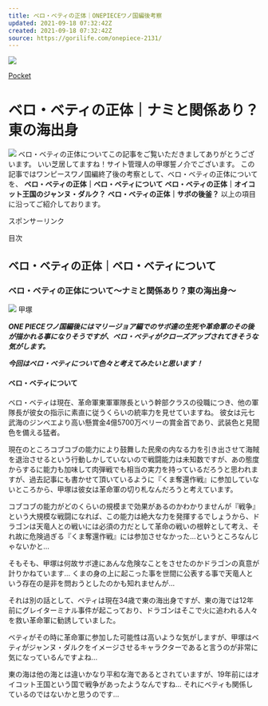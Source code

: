 ```yaml
---
title: ベロ・ベティの正体｜ONEPIECEワノ国編後考察
updated: 2021-09-18 07:32:42Z
created: 2021-09-18 07:32:42Z
source: https://gorilife.com/onepiece-2131/
---
```


[![](https://b.hatena.ne.jp/images/entry-button/button-only@2x.png)](https://b.hatena.ne.jp/entry/https://gorilife.com/onepiece-2131/)

[Pocket](https://getpocket.com/save)

# ベロ・ベティの正体｜ナミと関係あり？東の海出身

![](https://gorilife.com/wp-content/uploads/2021/09/S__97239046-1024x768.jpg)
ベロ・ベティの正体についてこの記事をご覧いただきましてありがとうございます。
いい芝居してますね！サイト管理人の甲塚誓ノ介でございます。
この記事ではワンピースワノ国編終了後の考察として、ベロ・ベティの正体についてを、
**ベロ・ベティの正体｜ベロ・ベティについて**
**ベロ・ベティの正体｜オイコット王国のジャンヌ・ダルク？**
**ベロ・ベティの正体｜サボの後釜？**
以上の項目に沿ってご紹介しております。

スポンサーリンク

目次

## ベロ・ベティの正体｜ベロ・ベティについて

### ベロ・ベティの正体について〜ナミと関係あり？東の海出身〜

![](https://gorilife.com/wp-content/uploads/2020/08/%E7%94%B2%E5%A1%9A-2.jpg)
甲塚

***ONE PIECEワノ国編後にはマリージョア編でのサボ達の生死や革命軍のその後が描かれる事になりそうですが、ベロ・ベティがクローズアップされてきそうな気がします。***

***今回はベロ・ベティについて色々と考えてみたいと思います！***

#### ベロ・ベティについて

ベロ・ベティは現在、革命軍東軍軍隊長という幹部クラスの役職につき、他の軍隊長が彼女の指示に素直に従うくらいの統率力を見せていますね。
彼女は元七武海のジンベエより高い懸賞金4億5700万ベリーの賞金首であり、武装色と見聞色を備える猛者。

現在のところコブコブの能力により鼓舞した民衆の内なる力を引き出させて海賊を退治させるという行動しかしていないので戦闘能力は未知数ですが、あの態度からするに能力も加味して肉弾戦でも相当の実力を持っているだろうと思われますが、過去記事にも書かせて頂いているように『くま奪還作戦』に参加していないところから、甲塚は彼女は革命軍の切り札なんだろうと考えています。

コブコブの能力がどのくらいの規模まで効果があるのかわかりませんが『戦争』という大規模な戦闘になれば、この能力は絶大な力を発揮するでしょうから、ドラゴンは天竜人との戦いには必須の力だとして革命の戦いの根幹として考え、それ故に危険過ぎる『くま奪還作戦』には参加させなかった…というところなんじゃないかと…

そもそも、甲塚は何故サボ達にあんな危険なことをさせたのかドラゴンの真意が計りかねています…
くまの身の上に起こった事を世間に公表する事で天竜人という存在の是非を問おうとしたのかも知れませんが…

それは別の話として、ベティは現在34歳で東の海出身ですが、東の海では12年前にグレイターミナル事件が起こっており、ドラゴンはそこで火に追われる人々を救い革命軍に勧誘していました。

ベティがその時に革命軍に参加した可能性は高いような気がしますが、甲塚はベティがジャンヌ・ダルクをイメージさせるキャラクターであると言うのが非常に気になっているんですよね…

東の海は他の海とは違いかなり平和な海であるとされていますが、19年前にはオイコット王国という国で戦争があったようなんですね…
それにベティも関係しているのではないかと思うのです…
